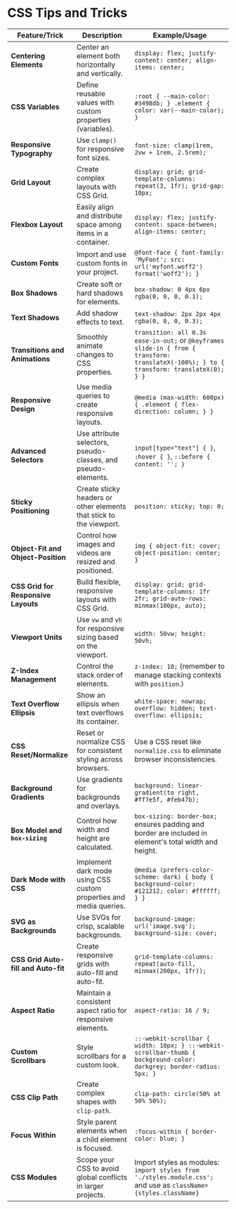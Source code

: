 # CSS Tips and Tricks

| Feature/Trick                       | Description                                                                 | Example/Usage                                                                                                      |
|-------------------------------------|-----------------------------------------------------------------------------|--------------------------------------------------------------------------------------------------------------------|
| **Centering Elements**              | Center an element both horizontally and vertically.                         | `display: flex; justify-content: center; align-items: center;`                                                     |
| **CSS Variables**                   | Define reusable values with custom properties (variables).                  | `:root { --main-color: #3498db; } .element { color: var(--main-color); }`                                          |
| **Responsive Typography**           | Use `clamp()` for responsive font sizes.                                    | `font-size: clamp(1rem, 2vw + 1rem, 2.5rem);`                                                                      |
| **Grid Layout**                     | Create complex layouts with CSS Grid.                                       | `display: grid; grid-template-columns: repeat(3, 1fr); grid-gap: 10px;`                                            |
| **Flexbox Layout**                  | Easily align and distribute space among items in a container.               | `display: flex; justify-content: space-between; align-items: center;`                                              |
| **Custom Fonts**                    | Import and use custom fonts in your project.                                | `@font-face { font-family: 'MyFont'; src: url('myfont.woff2') format('woff2'); }`                                   |
| **Box Shadows**                     | Create soft or hard shadows for elements.                                   | `box-shadow: 0 4px 6px rgba(0, 0, 0, 0.1);`                                                                        |
| **Text Shadows**                    | Add shadow effects to text.                                                 | `text-shadow: 2px 2px 4px rgba(0, 0, 0, 0.3);`                                                                     |
| **Transitions and Animations**      | Smoothly animate changes to CSS properties.                                 | `transition: all 0.3s ease-in-out;` or `@keyframes slide-in { from { transform: translateX(-100%); } to { transform: translateX(0); } }` |
| **Responsive Design**               | Use media queries to create responsive layouts.                             | `@media (max-width: 600px) { .element { flex-direction: column; } }`                                               |
| **Advanced Selectors**              | Use attribute selectors, pseudo-classes, and pseudo-elements.               | `input[type="text"] { }`, `:hover { }`, `::before { content: ''; }`                                                |
| **Sticky Positioning**              | Create sticky headers or other elements that stick to the viewport.         | `position: sticky; top: 0;`                                                                                        |
| **Object-Fit and Object-Position**  | Control how images and videos are resized and positioned.                   | `img { object-fit: cover; object-position: center; }`                                                              |
| **CSS Grid for Responsive Layouts** | Build flexible, responsive layouts with CSS Grid.                           | `display: grid; grid-template-columns: 1fr 2fr; grid-auto-rows: minmax(100px, auto);`                              |
| **Viewport Units**                  | Use `vw` and `vh` for responsive sizing based on the viewport.              | `width: 50vw; height: 50vh;`                                                                                       |
| **Z-Index Management**              | Control the stack order of elements.                                        | `z-index: 10;` (remember to manage stacking contexts with `position`.)                                             |
| **Text Overflow Ellipsis**          | Show an ellipsis when text overflows its container.                         | `white-space: nowrap; overflow: hidden; text-overflow: ellipsis;`                                                  |
| **CSS Reset/Normalize**             | Reset or normalize CSS for consistent styling across browsers.              | Use a CSS reset like `normalize.css` to eliminate browser inconsistencies.                                         |
| **Background Gradients**            | Use gradients for backgrounds and overlays.                                 | `background: linear-gradient(to right, #ff7e5f, #feb47b);`                                                         |
| **Box Model and `box-sizing`**      | Control how width and height are calculated.                                | `box-sizing: border-box;` ensures padding and border are included in element's total width and height.             |
| **Dark Mode with CSS**              | Implement dark mode using CSS custom properties and media queries.          | `@media (prefers-color-scheme: dark) { body { background-color: #121212; color: #ffffff; } }`                      |
| **SVG as Backgrounds**              | Use SVGs for crisp, scalable backgrounds.                                   | `background-image: url('image.svg'); background-size: cover;`                                                      |
| **CSS Grid Auto-fill and Auto-fit** | Create responsive grids with auto-fill and auto-fit.                        | `grid-template-columns: repeat(auto-fill, minmax(200px, 1fr));`                                                    |
| **Aspect Ratio**                    | Maintain a consistent aspect ratio for responsive elements.                 | `aspect-ratio: 16 / 9;`                                                                                            |
| **Custom Scrollbars**               | Style scrollbars for a custom look.                                         | `::-webkit-scrollbar { width: 10px; } ::-webkit-scrollbar-thumb { background-color: darkgrey; border-radius: 5px; }` |
| **CSS Clip Path**                   | Create complex shapes with `clip-path`.                                     | `clip-path: circle(50% at 50% 50%);`                                                                               |
| **Focus Within**                    | Style parent elements when a child element is focused.                      | `:focus-within { border-color: blue; }`                                                                            |
| **CSS Modules**                     | Scope your CSS to avoid global conflicts in larger projects.                | Import styles as modules: `import styles from './styles.module.css';` and use as `className={styles.className}`    |
